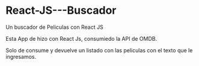 # React-JS---Buscador
Un buscador de Peliculas con React JS 

Esta App de hizo con React Js, consumiedo la API de OMDB. 

Solo de consume y devuelve un listado con las peliculas con el texto que le ingresamos. 

